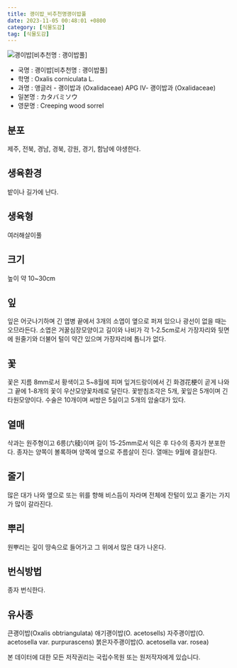 ```yaml
---
title: 괭이밥_비추천명괭이밥풀
date: 2023-11-05 00:48:01 +0800
category: [식물도감]
tag: [식물도감]
---
```




![괭이밥[비추천명 : 괭이밥풀]](/fileUpload/plants/basic/Oxalidaceae/Oxalis/8878/1_th2.JPG)
- 국명 : 괭이밥[비추천명 : 괭이밥풀]
- 학명 : Oxalis corniculata L.
- 과명 : 앵글러 - 괭이밥과 (Oxalidaceae) APG Ⅳ- 괭이밥과 (Oxalidaceae)
- 일본명 : カタバミソウ
- 영문명 : Creeping wood sorrel


## 분포
제주, 전북, 경남, 경북, 강원, 경기, 함남에 야생한다.
## 생육환경
밭이나 길가에 난다.
## 생육형
여러해살이풀
## 크기
높이 약 10~30cm
## 잎
잎은 어긋나기하며 긴 엽병 끝에서 3개의 소엽이 옆으로 퍼져 있으나 광선이 없을 때는 오므라든다. 소엽은 거꿀심장모양이고 길이와 나비가 각 1-2.5cm로서 가장자리와 뒷면에 원줄기와 더불어 털이 약간 있으며 가장자리에 톱니가 없다.
## 꽃
꽃은 지름 8mm로서 황색이고 5~8월에 피며 잎겨드랑이에서 긴 화경花梗이 곧게 나와 그 끝에 1-8개의 꽃이 우산모양꽃차례로 달린다. 꽃받침조각은 5개, 꽃잎은 5개이며 긴타원모양이다. 수술은 10개이며 씨방은 5실이고 5개의 암술대가 있다.
## 열매
삭과는 원주형이고 6릉(六稜)이며 길이 15-25mm로서 익은 후 다수의 종자가 분포한다. 종자는 양쪽이 볼록하며 양쪽에 옆으로 주름살이 진다. 열매는 9월에 결실한다.
## 줄기
많은 대가 나와 옆으로 또는 위를 향해 비스듬이 자라며 전체에 잔털이 있고 줄기는 가지가 많이 갈라진다.
## 뿌리
원뿌리는 깊이 땅속으로 들어가고 그 위에서 많은 대가 나온다.
## 번식방법
종자 번식한다.
## 유사종
큰괭이밥(Oxalis obtriangulata)애기괭이밥(O. acetosells)자주괭이밥(O. acetosella var. purpurascens)붉은자주괭이밥(O. acetosella var. rosea)






본 데이터에 대한 모든 저작권리는 국립수목원 또는 원저작자에게 있습니다.
